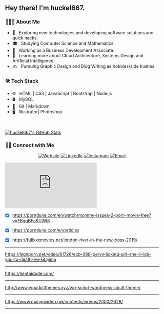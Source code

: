 <h2> Hey there! I'm huckel667.</h2>

<h3> 👨🏻‍💻 About Me </h3>

- 🤔 &nbsp; Exploring new technologies and developing software solutions and quick hacks.
- 🎓 &nbsp; Studying Computer Science and Mathematics.
- 💼 &nbsp; Working as a Business Development Associate.
- 🌱 &nbsp; Learning more about Cloud Architecture, Systems Design and Artificial Intelligence.
- ✍️ &nbsp; Pursuing Graphic Design and Blog Writing as hobbies/side hustles.

<h3>🛠 Tech Stack</h3>

- 🌐 &nbsp; HTML | CSS | JavaScript | Bootstrap | Node.js
- 🛢 &nbsp; MySQL
- 🔧 &nbsp; Git | Markdown
- 🖥 &nbsp; Illustrator| Photoshop

<br/>

[![huckel667's GitHub Stats](https://github-readme-stats.vercel.app/api?username=huckel667&show_icons=true)](https://github.com/huckel667)

<h3> 🤝🏻 Connect with Me </h3>

<p align="center">
<a href="/"><img alt="Website" src="https://img.shields.io/badge/Website-www.adityavsingh.com-blue?style=flat-square&logo=google-chrome"></a>
<a href="/"><img alt="LinkedIn" src="https://img.shields.io/badge/LinkedIn-Aditya%20Vikram%20Singh-blue?style=flat-square&logo=linkedin"></a>
<a href="/"><img alt="Instagram" src="https://img.shields.io/badge/Instagram-adityavs__-blue?style=flat-square&logo=instagram"></a>
<a href="mailto:"><img alt="Email" src="https://img.shields.io/badge/Email-avsingh@umass.edu-blue?style=flat-square&logo=gmail"></a>
</p>


![Visitor Count](https://badges.pufler.dev/visits/huckel667/maniacs.tk)



-[x] https://porndune.com/en/watch/mommy-issues-2-porn-movie-free?v=FBgqBFaKUtW8

-[x] https://porndune.com/en/articles

-[x] https://fullxxxmovies.net/london-river-in-the-new-boss-2019/



***
https://highporn.net/video/61726/ecb-088-pervy-licking-girl-she-ll-lick-you-to-death-rei-kitajima
*** 
https://hentaidude.com/
***
http://www.wpadultthemes.xyz/wp-script-wordpress-adult-theme/
***
https://www.mangovideo.pw/contents/videos/2000/2629/
***

